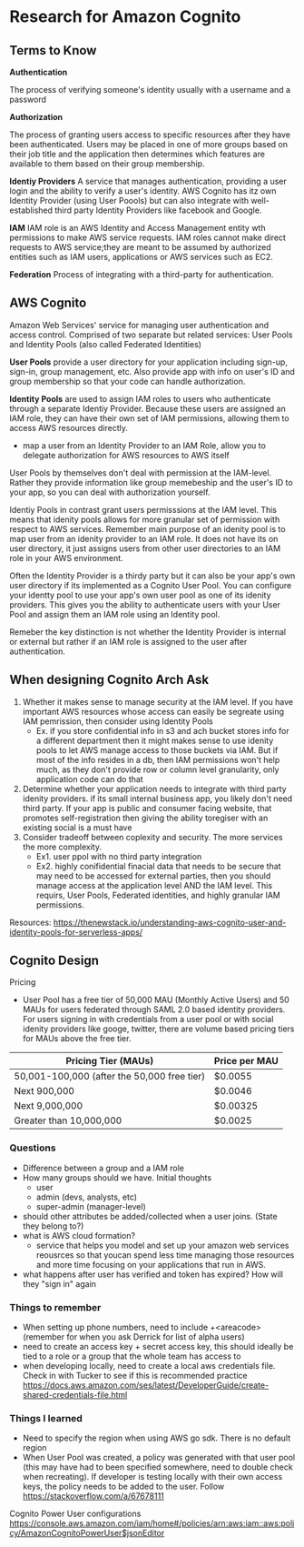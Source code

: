 # Research for Amazon Cognito

## Terms to Know
**Authentication**

The process of verifying someone's identity usually with a username and a password

**Authorization**

The process of granting users access to specific resources after they have been authenticated. Users may be placed in one of more groups based on their job title and the application then determines which features are available to them based on their group membership.

**Identiy Providers**
A service that manages authentication, providing a user login and the ability to verify a user's identity. AWS Cognito has itz own Identity Provider (using User Poools) but can also integrate with well-established third party Identity Providers like facebook and Google. 

**IAM**
IAM role is an AWS Identity and Access Management entity wth permissions to make AWS service requests. IAM roles cannot make direct requests to AWS service;they are meant to be assumed by authorized entities such as IAM users, applications or AWS services such as EC2. 



**Federation**
Process of integrating with a third-party for authentication. 

## AWS Cognito
Amazon Web Services' service for managing user authentication and access control. Comprised of two separate but related services: User Pools and Identity Pools (also called Federated Identities)

**User Pools** provide a user directory for your application including sign-up, sign-in, group management, etc. Also provide app with info on user's ID and group membership so that your code can handle authorization. 

**Identity Pools** are used to assign IAM roles to users who authenticate through a separate Identiy Provider. Because these users are assigned an IAM role, they can have their own set of IAM permissions, allowing them to access AWS resources directly. 

- map a user from an Identity Provider to an IAM Role, allow you to delegate authorization for AWS resources to AWS itself 

User Pools by themselves don't deal with permission at the IAM-level. Rather they provide information like group memebeship and the user's ID to your app, so you can deal with authorization yourself. 

Identiy Pools in contrast grant users permisssions at the IAM level.  This means that idenity pools allows for more granular set of permission with respect to AWS services. 
Remember main purpose of an idenity pool is to map user from an idenity provider to an IAM role. It does not have its on user directory, it just assigns users from other user directories to an IAM role in your AWS environment. 

Often the Identity Provider is a thirdy party but it can also be your app's own user directory if its implemented as a Cognito User Pool. You can configure your identty pool to use your app's own user pool as one of its idenity providers. This gives you the ability to authenticate users with your User Pool and assign them an IAM role using an Identity pool.

Remeber the key distinction is not whether the Identity Provider is internal or external but rather if an IAM role is assigned to the user after authentication. 

## When designing Cognito Arch Ask
1. Whether it makes sense to manage security at the IAM level. If you have important AWS resources whose access can easily be segreate using IAM pemrission, then consider using Identity Pools
    - Ex. if you store confidential info in s3 and ach bucket stores info for a different department then it might makes sense to use idenity pools to let AWS manage access to those buckets via IAM. But if most of the info resides in a db, then IAM permissions won't help much, as they don't provide row or column level granularity, only application code can do that
2. Determine whether your application needs to integrate with third party idenity providers. if its small internal business app, you likely don't need third party. If your app is public and consumer facing website, that promotes self-registration then giving the ability toregiser with an existing social is a must have 
3. Consider tradeoff between coplexity and security.  The more services the more complexity. 
    - Ex1. user ppol with no third party integration
    - Ex2. highly conifidential finacial data that needs to be secure that may need to be accessed for external parties, then you should manage access at the application level AND the IAM level. This requirs, User Pools, Federated identities, and highly granular IAM permissions. 


Resources: https://thenewstack.io/understanding-aws-cognito-user-and-identity-pools-for-serverless-apps/

## Cognito Design
Pricing

-  User Pool has a free tier of 50,000 MAU (Monthly Active Users) and 50 MAUs for users federated through SAML 2.0 based identity providers. 
For users signing in with credentials from a user pool or with social idenity providers like googe, twitter, there are volume based pricing tiers for MAUs above the free tier.

|Pricing Tier (MAUs) | Price per MAU|
|--------------------|--------------|
|50,001-100,000 (after the 50,000 free tier)|	$0.0055|
|Next 900,000	|$0.0046|
|Next 9,000,000	|$0.00325|
|Greater than 10,000,000|$0.0025|

### Questions
- Difference between a group and a IAM role
- How many groups should we have. Initial thoughts
    - user
    - admin (devs, analysts, etc)
    - super-admin (manager-level) 
- should other attributes be added/collected when a user joins. (State they belong to?)
- what is AWS cloud formation?
    - service that helps you model and set up your amazon web services reousrces so that youcan spend less time managing those resources and more time focusing on your applications that run in AWS. 
- what happens after user has verified and token has expired? How will they
"sign in" again

### Things to remember
- When setting up phone numbers, need to include +\<areacode> (remember for when you ask Derrick for list of alpha users)
- need to create an access key + secret access key, this should ideally be tied to a role or a group that the whole team has access to
- when developing locally, need to create a local aws credentials file. Check in with Tucker to see if this is recommended practice
https://docs.aws.amazon.com/ses/latest/DeveloperGuide/create-shared-credentials-file.html 

### Things I learned
- Need to specify the region when using AWS go sdk. There is no default region
- When User Pool was created, a policy was generated with that user pool (this may have had to been specified somewhere, need to double check when recreating). If developer is testing locally with their own access keys, the policy needs to be added to the user. Follow 
https://stackoverflow.com/a/67678111 

Cognito Power User configurations
https://console.aws.amazon.com/iam/home#/policies/arn:aws:iam::aws:policy/AmazonCognitoPowerUser$jsonEditor
